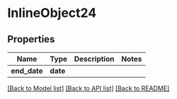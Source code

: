 # InlineObject24

## Properties
Name | Type | Description | Notes
------------ | ------------- | ------------- | -------------
**end_date** | **date** |  | 

[[Back to Model list]](../README.md#documentation-for-models) [[Back to API list]](../README.md#documentation-for-api-endpoints) [[Back to README]](../README.md)



